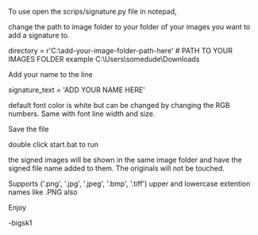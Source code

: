 To use open the scrips/signature.py file in notepad, 

change the path to image folder to your folder of your images you want to add a signature to. 

directory = r'C:\add-your-image-folder-path-here'  #  PATH TO YOUR IMAGES FOLDER    example C:\Users\somedude\Downloads


Add your name to the line

signature_text = 'ADD YOUR NAME HERE'

default font color is white but can be changed by changing the RGB numbers. Same with font line width and size. 


Save the file


double click start.bat to run


the signed images will be shown in the same image folder and have the signed file name added to them. The originals will not be touched. 

Supports  ('.png', '.jpg', '.jpeg', '.bmp', '.tiff')  upper and lowercase extention names like .PNG also



Enjoy

-bigsk1